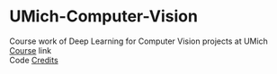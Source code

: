 # UMich-Computer-Vision
Course work of Deep Learning for Computer Vision projects at UMich
<br>
[Course](https://web.eecs.umich.edu/~justincj/teaching/eecs498/FA2019/) link
<br>
Code [Credits](https://github.com/linxiaow/EECS498-Deep-Learning-for-Vision) 

